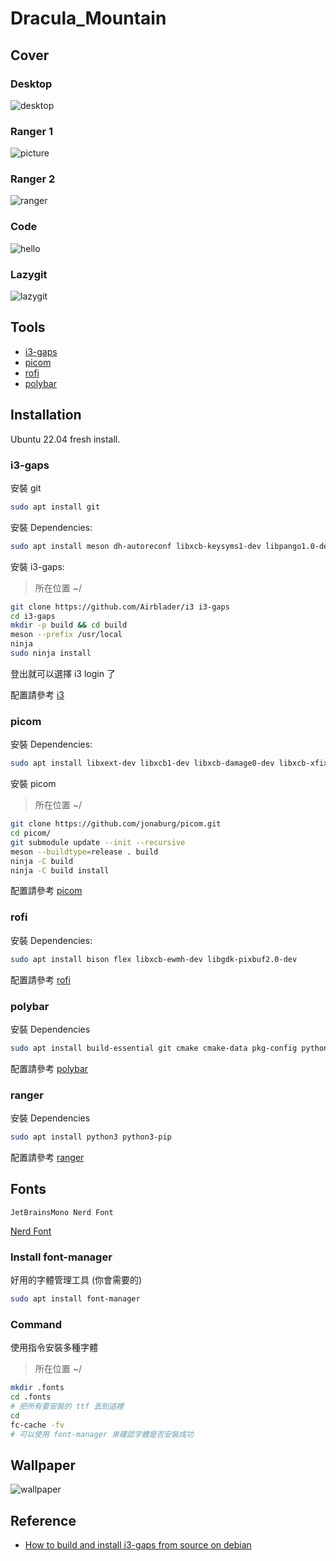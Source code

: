 # Dracula_Mountain

## Cover

### Desktop
![desktop](assets/desktop.png)

### Ranger 1
![picture](assets/picture.png)

### Ranger 2
![ranger](assets/ranger.png)

### Code
![hello](assets/hello.png)

### Lazygit
![lazygit](assets/lazygit.png)

## Tools

* [i3-gaps](https://github.com/Airblader/i3)
* [picom](https://github.com/jonaburg/picom)
* [rofi](https://github.com/davatorium/rofi)
* [polybar](https://github.com/polybar/polybar)

## Installation

Ubuntu 22.04 fresh install.

### i3-gaps

安裝 git

```bash
sudo apt install git
```

安裝 Dependencies: 

```bash
sudo apt install meson dh-autoreconf libxcb-keysyms1-dev libpango1.0-dev libxcb-util0-dev xcb libxcb1-dev libxcb-icccm4-dev libyajl-dev libev-dev libxcb-xkb-dev libxcb-cursor-dev libxkbcommon-dev libxcb-xinerama0-dev libxkbcommon-x11-dev libstartup-notification0-dev libxcb-randr0-dev libxcb-xrm0 libxcb-xrm-dev libxcb-shape0 libxcb-shape0-dev automake libtool xutils-dev autoconf
```

安裝 i3-gaps: 

> 所在位置 ~/
```bash
git clone https://github.com/Airblader/i3 i3-gaps
cd i3-gaps
mkdir -p build && cd build
meson --prefix /usr/local
ninja
sudo ninja install
```

登出就可以選擇 i3 login 了

配置請參考 [i3](config/i3/README.md)

### picom

安裝 Dependencies: 

```bash
sudo apt install libxext-dev libxcb1-dev libxcb-damage0-dev libxcb-xfixes0-dev libxcb-shape0-dev libxcb-render-util0-dev libxcb-render0-dev libxcb-randr0-dev libxcb-composite0-dev libxcb-image0-dev libxcb-present-dev libxcb-xinerama0-dev libxcb-glx0-dev libpixman-1-dev libdbus-1-dev libconfig-dev libgl1-mesa-dev  libpcre2-dev  libevdev-dev uthash-dev libev-dev libx11-xcb-dev libxcb-sync-dev libgl-dev asciidoc
```

安裝 picom

> 所在位置 ~/
```bash
git clone https://github.com/jonaburg/picom.git
cd picom/
git submodule update --init --recursive
meson --buildtype=release . build
ninja -C build
ninja -C build install
```

配置請參考 [picom](config/picom/README.md)

### rofi

安裝 Dependencies: 

```bash
sudo apt install bison flex libxcb-ewmh-dev libgdk-pixbuf2.0-dev
```

配置請參考 [rofi](config/rofi/README.md)

### polybar

安裝 Dependencies

```bash
sudo apt install build-essential git cmake cmake-data pkg-config python3-sphinx python3-packaging libuv1-dev libcairo2-dev libxcb1-dev libxcb-util0-dev libxcb-randr0-dev libxcb-composite0-dev python3-xcbgen xcb-proto libxcb-image0-dev libxcb-ewmh-dev libxcb-icccm4-dev libjsoncpp-dev
```

配置請參考 [polybar](config/polybar/README.md)

### ranger

安裝 Dependencies

```bash
sudo apt install python3 python3-pip
```

配置請參考 [ranger](config/ranger/README.md)

## Fonts

`JetBrainsMono Nerd Font`

[Nerd Font](https://www.nerdfonts.com/font-downloads)

### Install font-manager

好用的字體管理工具 (你會需要的)

```bash
sudo apt install font-manager
```

### Command

使用指令安裝多種字體

> 所在位置 ~/
```bash
mkdir .fonts
cd .fonts
# 把所有要安裝的 ttf 丟到這裡
cd
fc-cache -fv
# 可以使用 font-manager 來確認字體是否安裝成功
```

## Wallpaper
![wallpaper](wallpaper/wallpaper.jpg)

## Reference

* [How to build and install i3-gaps from source on debian](https://lottalinuxlinks.com/how-to-build-and-install-i3-gaps-on-debian/)
